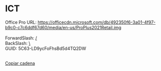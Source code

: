 # ICT

Office Pro URL: https://officecdn.microsoft.com/db/492350f6-3a01-4f97-b9c0-c7c6ddf67d60/media/en-us/ProPlus2021Retail.img<BR><BR>
ForwardSlash: <a href="#" onclick="copyToClipboard('/')">/</a><BR>
BackSlash: <a href="#" onclick="copyToClipboard('\\')">\\</a><BR>
GUID: 5C63-LD9ycFoFhsBd5d4TQ2DW<BR><BR>

<a href="#" onclick="copyToClipboard('Esta es la cadena que quiero copiar')">Copiar cadena</a>

<script>
function copyToClipboard(text) {
  navigator.clipboard.writeText(text).then(function() {
    alert('Copied');
  }, function(err) {
    console.error('Error copying: ', err);
  });
}
</script>

